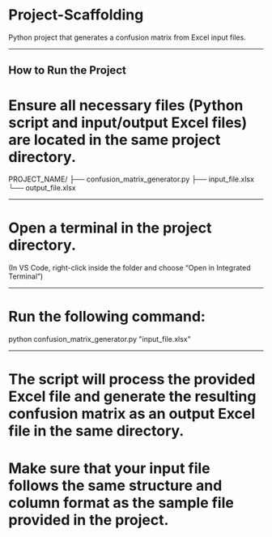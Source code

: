 # Project-Scaffolding
Python project that generates a confusion matrix from Excel input files.

-------------------------------------------------------------------------------------------------------------------
How to Run the Project
-------------------------------------------------------------------------------------------------------------------
# Ensure all necessary files (Python script and input/output Excel files) are located in the same project directory.

PROJECT_NAME/
├── confusion_matrix_generator.py
├── input_file.xlsx
└── output_file.xlsx

-------------------------------------------------------------------------------------------------------------------
# Open a terminal in the project directory.
(In VS Code, right-click inside the folder and choose “Open in Integrated Terminal”)

-------------------------------------------------------------------------------------------------------------------
# Run the following command:
python confusion_matrix_generator.py "input_file.xlsx"

-------------------------------------------------------------------------------------------------------------------
# The script will process the provided Excel file and generate the resulting confusion matrix as an output Excel file in the same directory.

# Make sure that your input file follows the same structure and column format as the sample file provided in the project.
